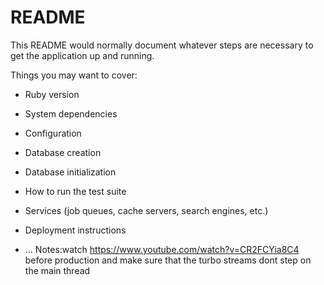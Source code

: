 # README

This README would normally document whatever steps are necessary to get the
application up and running.

Things you may want to cover:

* Ruby version

* System dependencies

* Configuration

* Database creation

* Database initialization

* How to run the test suite

* Services (job queues, cache servers, search engines, etc.)

* Deployment instructions

* ...
Notes:watch https://www.youtube.com/watch?v=CR2FCYia8C4 before production and make sure that the turbo streams dont step on the main thread

